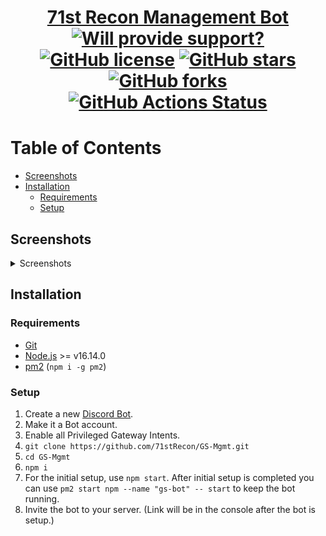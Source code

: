 <div align="center">
<h1><a href="https://71strecon.net/discord">71st Recon Management Bot</a><br>
<a href="#"><img alt="Will provide support?" src="https://img.shields.io/maintenance/no/2022?label=Will%20provide%20support%3F"></a>
<a href="https://github.com/71stRecon/GS-Mgmt"><img alt="GitHub license" src="https://img.shields.io/github/license/71stRecon/GS-Mgmt"></a>
<a href="https://github.com/71stRecon/GS-Mgmt/stargazers"><img alt="GitHub stars" src="https://img.shields.io/github/stars/71stRecon/GS-Mgmt"></a>
<a href="https://github.com/71stRecon/GS-Mgmt/network"><img alt="GitHub forks" src="https://img.shields.io/github/forks/71stRecon/GS-Mgmt"></a>
<a href="https://github.com/71stRecon/GS-Mgmt/actions/workflows/linter.yml"><img alt="GitHub Actions Status" src="https://github.com/71stRecon/GS-Mgmt/actions/workflows/linter.yml/badge.svg"></a>
</h1></div>

# Table of Contents <!-- omit in toc -->
- [Screenshots](#screenshots)
- [Installation](#installation)
  - [Requirements](#requirements)
  - [Setup](#setup)

## Screenshots

<details>
  <summary>Screenshots</summary>
  
* `/statsmsg`
  * ![img](https://i.imgur.com/B6QzZcf.png)
* `/restartgs`
  * ![img](https://i.imgur.com/LLCtday.png)

</details>

## Installation  

### Requirements  
- [Git](https://git-scm.com/)
- [Node.js](https://nodejs.org/) >= v16.14.0
- [pm2](https://www.npmjs.com/package/pm2) (`npm i -g pm2`)

### Setup  
1. Create a new [Discord Bot](https://discord.com/developers/applications).
2. Make it a Bot account.
3. Enable all Privileged Gateway Intents.
4. `git clone https://github.com/71stRecon/GS-Mgmt.git`
5. `cd GS-Mgmt`
6. `npm i`
7. For the initial setup, use `npm start`. After initial setup is completed you can use `pm2 start npm --name "gs-bot" -- start` to keep the bot running.
8. Invite the bot to your server. (Link will be in the console after the bot is setup.)
